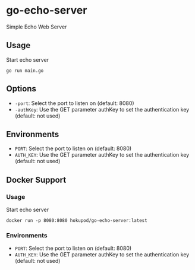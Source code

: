 go-echo-server
==

Simple Echo Web Server

Usage
--
Start echo server
```
go run main.go
```

Options
--
- `-port`: Select the port to listen on (default: 8080)
- `-authKey`: Use the GET parameter authKey to set the authentication key (default: not used)

Environments
--
- `PORT`: Select the port to listen on (default: 8080)
- `AUTH_KEY`: Use the GET parameter authKey to set the authentication key (default: not used)

Docker Support
--

### Usage

Start echo server
```
docker run -p 8080:8080 hokupod/go-echo-server:latest
```

### Environments
- `PORT`: Select the port to listen on (default: 8080)
- `AUTH_KEY`: Use the GET parameter authKey to set the authentication key (default: not used)

